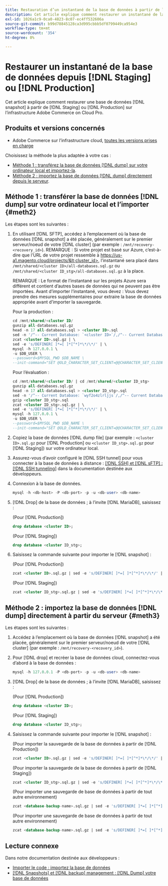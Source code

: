 ```yaml
---
title: Restauration d’un instantané de la base de données à partir de l’évaluation ou de la production
description: Cet article explique comment restaurer un instantané de la base de données à partir de l’évaluation ou de la production sur Adobe Commerce sur l’infrastructure cloud.
exl-id: 1026a1c9-0ca0-4823-8c07-ec4ff532606a
source-git-commit: b99d78845128ca3d995cbbb5df0799449ca954e3
workflow-type: tm+mt
source-wordcount: '354'
ht-degree: 0%

---
```


# Restaurer un instantané de la base de données depuis [!DNL Staging] ou [!DNL Production]

Cet article explique comment restaurer une base de données [!DNL snapshot] à partir de [!DNL Staging] ou [!DNL Production] sur l’infrastructure Adobe Commerce on Cloud Pro.

## Produits et versions concernés

* Adobe Commerce sur l’infrastructure cloud, [toutes les versions prises en charge](https://magento.com/sites/default/files/magento-software-lifecycle-policy.pdf)

Choisissez la méthode la plus adaptée à votre cas :

* [Méthode 1 : transférez la base de données [!DNL dump] sur votre ordinateur local et importez-la](#meth2).
* [Méthode 2 : importez la base de données  [!DNL dump] directement depuis le serveur](#meth3).

## Méthode 1 : transférer la base de données [!DNL dump] sur votre ordinateur local et l’importer {#meth2}

Les étapes sont les suivantes :

1. En utilisant [!DNL SFTP], accédez à l’emplacement où la base de données [!DNL snapshot] a été placée, généralement sur le premier serveur/noeud de votre [!DNL cluster] (par exemple : `/mnt/recovery-<recovery_id>`). REMARQUE : Si votre projet est basé sur Azure, c’est-à-dire que l’URL de votre projet ressemble à https://us-a1.magento.cloud/projects/&lt;cluster_id>, l’instantané sera placé dans `/mnt/shared/<cluster ID>/all-databases.sql.gz` ou `/mnt/shared/<cluster ID_stg>/all-databases.sql.gz` à la place.

   REMARQUE : Le format de l’instantané sur les projets Azure sera différent et contient d’autres bases de données qui ne peuvent pas être importées. Avant d’importer l’instantané, vous devez :     Vous devez prendre des mesures supplémentaires pour extraire la base de données appropriée avant d’importer la sauvegarde.

   Pour la production :

   ```sql
   cd /mnt/shared/<cluster ID/
   gunzip all-databases.sql.gz 
   head -n 17 all-databases.sql > <cluster ID>.sql 
   sed -n '/^-- Current Database: `<cluster ID>`/,/^-- Current Database: `/p' all-databases.sql >> <cluster ID>.sql gzip <cluster ID>.sql
   zcat <cluster ID>.sql.gz | \
   sed -e 's/DEFINER[ ]*=[ ]*[^*]*\*/\*/' | \
   mysql -h 127.0.0.1 \
   -u $DB_USER \
   --password=$MYSQL_PWD $DB_NAME \
   --init-command="SET @OLD_CHARACTER_SET_CLIENT=@@CHARACTER_SET_CLIENT ;SET @OLD_CHARACTER_SET_RESULTS=@@CHARACTER_SET_RESULTS ;SET @OLD_COLLATION_CONNECTION=@@COLLATION_CONNECTION ;SET NAMES utf8 ;SET @OLD_TIME_ZONE=@@TIME_ZONE ;SET TIME_ZONE='+00:00' ;SET @OLD_UNIQUE_CHECKS=@@UNIQUE_CHECKS, UNIQUE_CHECKS=0 ;SET @OLD_FOREIGN_KEY_CHECKS=@@FOREIGN_KEY_CHECKS, FOREIGN_KEY_CHECKS=0 ;SET @OLD_SQL_MODE=@@SQL_MODE, SQL_MODE='NO_AUTO_VALUE_ON_ZERO' ;SET @OLD_SQL_NOTES=@@SQL_NOTES, SQL_NOTES=0;"
   ```

   Pour l’évaluation :

   ```sql
   cd /mnt/shared/<cluster ID/ | cd /mnt/shared/<cluster ID_stg>
   gunzip all-databases.sql.gz 
   head -n 17 all-databases.sql > <cluster ID_stg>.sql
   sed -n '/^-- Current Database: `wyf2o4zlrljjs`/,/^-- Current Database: `/p' all-databases.sql >> <cluster ID_stg>.sql 
   gzip <cluster ID_stg>.sql  
   zcat <cluster ID_stg>.sql.gz | \
   sed -e 's/DEFINER[ ]*=[ ]*[^*]*\*/\*/' | \
   mysql -h 127.0.0.1 \
   -u $DB_USER \
   --password=$MYSQL_PWD $DB_NAME \
   --init-command="SET @OLD_CHARACTER_SET_CLIENT=@@CHARACTER_SET_CLIENT ;SET @OLD_CHARACTER_SET_RESULTS=@@CHARACTER_SET_RESULTS ;SET @OLD_COLLATION_CONNECTION=@@COLLATION_CONNECTION ;SET NAMES utf8 ;SET @OLD_TIME_ZONE=@@TIME_ZONE ;SET TIME_ZONE='+00:00' ;SET @OLD_UNIQUE_CHECKS=@@UNIQUE_CHECKS, UNIQUE_CHECKS=0 ;SET @OLD_FOREIGN_KEY_CHECKS=@@FOREIGN_KEY_CHECKS, FOREIGN_KEY_CHECKS=0 ;SET @OLD_SQL_MODE=@@SQL_MODE, SQL_MODE='NO_AUTO_VALUE_ON_ZERO' ;SET @OLD_SQL_NOTES=@@SQL_NOTES, SQL_NOTES=0;"
   ```

1. Copiez la base de données [!DNL dump file] (par exemple : `<cluster ID>.sql.gz` pour [!DNL Production] ou `<cluster ID_stg>.sql.gz` pour [!DNL Staging]) sur votre ordinateur local.
1. Assurez-vous d’avoir configuré le [!DNL SSH tunnel] pour vous connecter à la base de données à distance : [[!DNL SSH]  et  [!DNL sFTP] : [!DNL SSH tunneling]](https://devdocs.magento.com/cloud/env/environments-ssh.html#env-start-tunn) dans la documentation destinée aux développeurs.
1. Connexion à la base de données.

   ```sql
   mysql -h <db-host> -P <db-port> -p -u <db-user> <db-name>
   ```

1. [!DNL Drop] de la base de données ; à l’invite [!DNL MariaDB], saisissez :

   (Pour [!DNL Production])

   ```sql
   drop database <cluster ID>;
   ```

   (Pour [!DNL Staging])

   ```sql
   drop database <cluster ID_stg>;
   ```

1. Saisissez la commande suivante pour importer le [!DNL snapshot] :

   (Pour [!DNL Production])

   ```sql
   zcat <cluster ID>.sql.gz | sed -e 's/DEFINER[ ]*=[ ]*[^*]*\*/\*/' | mysql -h 127.0.0.1 -P <db-port> -p -u   <db-user> <db-name>
   ```

   (Pour [!DNL Staging])

   ```sql
   zcat <cluster ID_stg>.sql.gz | sed -e 's/DEFINER[ ]*=[ ]*[^*]*\*/\*/' | mysql -h 127.0.0.1 -P <db-port> -p -u   <db-user> <db-name>
   ```

## Méthode 2 : importez la base de données [!DNL dump] directement à partir du serveur {#meth3}

Les étapes sont les suivantes :

1. Accédez à l’emplacement où la base de données [!DNL snapshot] a été placée, généralement sur le premier serveur/noeud de votre [!DNL cluster] (par exemple : `/mnt/recovery-<recovery_id>`).
1. Pour [!DNL drop] et recréer la base de données cloud, connectez-vous d’abord à la base de données :

   ```sql
   mysql -h 127.0.0.1 -P <db-port> -p -u <db-user> <db-name>
   ```

1. [!DNL Drop] de la base de données ; à l’invite [!DNL MariaDB], saisissez :

   (Pour [!DNL Production])

   ```sql
   drop database <cluster ID>;
   ```

   (Pour [!DNL Staging])

   ```sql
   drop database <cluster ID_stg>;
   ```

1. Saisissez la commande suivante pour importer le [!DNL snapshot] :

   (Pour importer la sauvegarde de la base de données à partir de [!DNL Production])

   ```sql
   zcat <cluster ID>.sql.gz | sed -e 's/DEFINER[ ]*=[ ]*[^*]*\*/\*/' | mysql -h 127.0.0.1 -p -u <db-user> <db-name>
   ```

   (Pour importer la sauvegarde de la base de données à partir de [!DNL Staging])

   ```sql
   zcat <cluster ID_stg>.sql.gz | sed -e 's/DEFINER[ ]*=[ ]*[^*]*\*/\*/' | mysql -h 127.0.0.1 -p -u <db-user> <db-name>
   ```

   (Pour importer une sauvegarde de base de données à partir de tout autre environnement)

   ```sql
   zcat <database-backup-name>.sql.gz | sed -e 's/DEFINER[ ]*=[ ]*[^*]*\*/\*/' | mysql -h 127.0.0.1 -p -u <db-user> <db-name>
   ```

   (Pour importer une sauvegarde de base de données à partir de tout autre environnement)

   ```sql
   zcat <database-backup-name>.sql.gz | sed -e 's/DEFINER[ ]*=[ ]*[^*]*\*/\*/' | mysql -h 127.0.0.1 -p -u <db-user> <db-name>
   ```

## Lecture connexe

Dans notre documentation destinée aux développeurs :

* [Importer le code : importez la base de données](https://devdocs.magento.com/cloud/setup/first-time-setup-import-import.html#cloud-import-db)
* [[!DNL Snapshots]  et  [!DNL backup] management : [!DNL Dump] votre base de données](https://devdocs.magento.com/cloud/project/project-webint-snap.html#db-dump)
